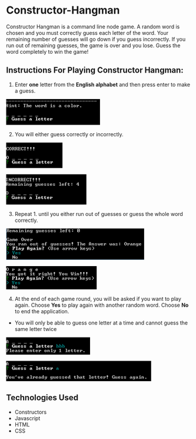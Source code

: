 # Constructor-Hangman
Constructor Hangman is a command line node game. A random word is chosen and you must correctly guess each letter of the word. Your remaining number of guesses will go down if you guess incorrectly. If you run out of remaining guesses, the game is over and you lose. Guess the word completely to win the game!

## Instructions For Playing Constructor Hangman:
1. Enter **one** letter from the **English alphabet** and then press enter to make a guess.

![Begin Game](images/begin.PNG)

2. You will either guess correctly or incorrectly.

![Guess Correct](images/guess-correct.PNG)

![Guess Incorrect](images/guess-incorrect.PNG)

3. Repeat 1. until you either run out of guesses or guess the whole word correctly.

![Lose Game](images/lose.PNG)

![Win Game](images/win.PNG)

4. At the end of each game round, you will be asked if you want to play again. Choose **Yes** to play again with another random word. Choose **No** to end the application.

* You will only be able to guess one letter at a time and cannot guess the same letter twice

![Multiple Letters](images/multiple-letters.PNG)

![Guess Again](images/guess-again.PNG)

## Technologies Used
* Constructors
* Javascript
* HTML
* CSS